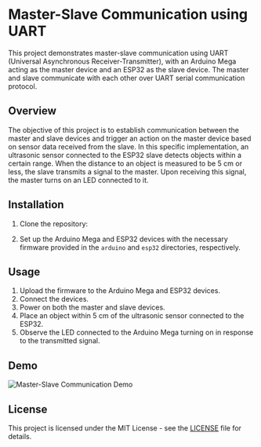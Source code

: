 # Master-Slave Communication using UART

This project demonstrates master-slave communication using UART (Universal Asynchronous Receiver-Transmitter), with an Arduino Mega acting as the master device and an ESP32 as the slave device. The master and slave communicate with each other over UART serial communication protocol.

## Overview

The objective of this project is to establish communication between the master and slave devices and trigger an action on the master device based on sensor data received from the slave. In this specific implementation, an ultrasonic sensor connected to the ESP32 slave detects objects within a certain range. When the distance to an object is measured to be 5 cm or less, the slave transmits a signal to the master. Upon receiving this signal, the master turns on an LED connected to it.

## Installation

1. Clone the repository:


2. Set up the Arduino Mega and ESP32 devices with the necessary firmware provided in the `arduino` and `esp32` directories, respectively.

## Usage

1. Upload the firmware to the Arduino Mega and ESP32 devices.
2. Connect the devices.
3. Power on both the master and slave devices.
4. Place an object within 5 cm of the ultrasonic sensor connected to the ESP32.
5. Observe the LED connected to the Arduino Mega turning on in response to the transmitted signal.

## Demo

![Master-Slave Communication Demo](masterslave.gif)

## License

This project is licensed under the MIT License - see the [LICENSE](LICENSE) file for details.
